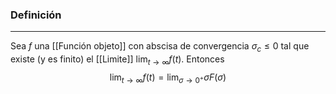 ### Definición
---
Sea $f$ una [[Función objeto]] con abscisa de convergencia $\sigma_c \le 0$ tal que existe (y es finito) el [[Limite]] $\lim_{t \to \infty}f(t)$. Entonces $$ \lim_{t \to \infty} f(t) = \lim_{\sigma \to 0^+} \sigma F(\sigma) $$